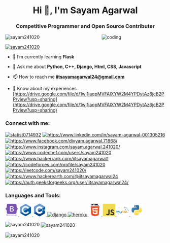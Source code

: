 <h1 align="center">Hi 👋, I'm Sayam Agarwal</h1>
<h3 align="center">Competitive Programmer and Open Source Contributer</h3>
<img align="right" alt="coding" width="200" src="https://miro.medium.com/max/1400/1*UFK4FjRiapOJ44dwksBanw.gif">
<p align="left"> <img src="https://komarev.com/ghpvc/?username=sayam241020&label=Profile%20views&color=0e75b6&style=flat" alt="sayam241020" /> </p>

<p align="left"> <a href="https://github.com/ryo-ma/github-profile-trophy"><img src="https://github-profile-trophy.vercel.app/?username=sayam241020" alt="sayam241020" /></a> </p>

- 🌱 I’m currently learning **Flask**

- 💬 Ask me about **Python, C++, Django, Html, CSS, Javascript**

- 📫 How to reach me **iitsayamagarwal24@gmail.com**

- 📄 Know about my experiences [https://drive.google.com/file/d/1wj1iaqpMVFAlXYW2M4YPDytAz6jcB2PP/view?usp=sharing](https://drive.google.com/file/d/1wj1iaqpMVFAlXYW2M4YPDytAz6jcB2PP/view?usp=sharing)

<h3 align="left">Connect with me:</h3>
<p align="left">
<a href="https://twitter.com/statist0714932" target="blank"><img align="center" src="https://raw.githubusercontent.com/rahuldkjain/github-profile-readme-generator/master/src/images/icons/Social/twitter.svg" alt="statist0714932" height="30" width="40" /></a>
<a href="https://linkedin.com/in/https://www.linkedin.com/in/sayam-agarwal-001305216" target="blank"><img align="center" src="https://raw.githubusercontent.com/rahuldkjain/github-profile-readme-generator/master/src/images/icons/Social/linked-in-alt.svg" alt="https://www.linkedin.com/in/sayam-agarwal-001305216" height="30" width="40" /></a>
<a href="https://fb.com/https://www.facebook.com/divyam.agarwal.71868/" target="blank"><img align="center" src="https://raw.githubusercontent.com/rahuldkjain/github-profile-readme-generator/master/src/images/icons/Social/facebook.svg" alt="https://www.facebook.com/divyam.agarwal.71868/" height="30" width="40" /></a>
<a href="https://instagram.com/https://www.instagram.com/sayam.agarwal.241020/" target="blank"><img align="center" src="https://raw.githubusercontent.com/rahuldkjain/github-profile-readme-generator/master/src/images/icons/Social/instagram.svg" alt="https://www.instagram.com/sayam.agarwal.241020/" height="30" width="40" /></a>
<a href="https://www.codechef.com/users/https://www.codechef.com/users/sayam241020" target="blank"><img align="center" src="https://cdn.jsdelivr.net/npm/simple-icons@3.1.0/icons/codechef.svg" alt="https://www.codechef.com/users/sayam241020" height="30" width="40" /></a>
<a href="https://www.hackerrank.com/https://www.hackerrank.com/iitsayamagarwal1" target="blank"><img align="center" src="https://raw.githubusercontent.com/rahuldkjain/github-profile-readme-generator/master/src/images/icons/Social/hackerrank.svg" alt="https://www.hackerrank.com/iitsayamagarwal1" height="30" width="40" /></a>
<a href="https://codeforces.com/profile/https://codeforces.com/profile/sayam241020" target="blank"><img align="center" src="https://raw.githubusercontent.com/rahuldkjain/github-profile-readme-generator/master/src/images/icons/Social/codeforces.svg" alt="https://codeforces.com/profile/sayam241020" height="30" width="40" /></a>
<a href="https://www.leetcode.com/https://leetcode.com/sayam241020/" target="blank"><img align="center" src="https://raw.githubusercontent.com/rahuldkjain/github-profile-readme-generator/master/src/images/icons/Social/leet-code.svg" alt="https://leetcode.com/sayam241020/" height="30" width="40" /></a>
<a href="https://www.hackerearth.com/https://www.hackerearth.com/@iitsayamagarwal24" target="blank"><img align="center" src="https://raw.githubusercontent.com/rahuldkjain/github-profile-readme-generator/master/src/images/icons/Social/hackerearth.svg" alt="https://www.hackerearth.com/@iitsayamagarwal24" height="30" width="40" /></a>
<a href="https://auth.geeksforgeeks.org/user/https://auth.geeksforgeeks.org/user/iitsayamagarwal24/" target="blank"><img align="center" src="https://raw.githubusercontent.com/rahuldkjain/github-profile-readme-generator/master/src/images/icons/Social/geeks-for-geeks.svg" alt="https://auth.geeksforgeeks.org/user/iitsayamagarwal24/" height="30" width="40" /></a>
</p>

<h3 align="left">Languages and Tools:</h3>
<p align="left"> <a href="https://getbootstrap.com" target="_blank" rel="noreferrer"> <img src="https://raw.githubusercontent.com/devicons/devicon/master/icons/bootstrap/bootstrap-plain-wordmark.svg" alt="bootstrap" width="40" height="40"/> </a> <a href="https://www.cprogramming.com/" target="_blank" rel="noreferrer"> <img src="https://raw.githubusercontent.com/devicons/devicon/master/icons/c/c-original.svg" alt="c" width="40" height="40"/> </a> <a href="https://www.w3schools.com/cpp/" target="_blank" rel="noreferrer"> <img src="https://raw.githubusercontent.com/devicons/devicon/master/icons/cplusplus/cplusplus-original.svg" alt="cplusplus" width="40" height="40"/> </a> <a href="https://www.djangoproject.com/" target="_blank" rel="noreferrer"> <img src="https://cdn.worldvectorlogo.com/logos/django.svg" alt="django" width="40" height="40"/> </a> <a href="https://heroku.com" target="_blank" rel="noreferrer"> <img src="https://www.vectorlogo.zone/logos/heroku/heroku-icon.svg" alt="heroku" width="40" height="40"/> </a> <a href="https://www.w3.org/html/" target="_blank" rel="noreferrer"> <img src="https://raw.githubusercontent.com/devicons/devicon/master/icons/html5/html5-original-wordmark.svg" alt="html5" width="40" height="40"/> </a> <a href="https://developer.mozilla.org/en-US/docs/Web/JavaScript" target="_blank" rel="noreferrer"> <img src="https://raw.githubusercontent.com/devicons/devicon/master/icons/javascript/javascript-original.svg" alt="javascript" width="40" height="40"/> </a> <a href="https://www.mysql.com/" target="_blank" rel="noreferrer"> <img src="https://raw.githubusercontent.com/devicons/devicon/master/icons/mysql/mysql-original-wordmark.svg" alt="mysql" width="40" height="40"/> </a> <a href="https://www.python.org" target="_blank" rel="noreferrer"> <img src="https://raw.githubusercontent.com/devicons/devicon/master/icons/python/python-original.svg" alt="python" width="40" height="40"/> </a> </p>

<p><img align="left" src="https://github-readme-stats.vercel.app/api/top-langs?username=sayam241020&show_icons=true&locale=en&layout=compact" alt="sayam241020" /></p>

<p>&nbsp;<img align="center" src="https://github-readme-stats.vercel.app/api?username=sayam241020&show_icons=true&locale=en" alt="sayam241020" /></p>

<p><img align="center" src="https://github-readme-streak-stats.herokuapp.com/?user=sayam241020&" alt="sayam241020" /></p>

